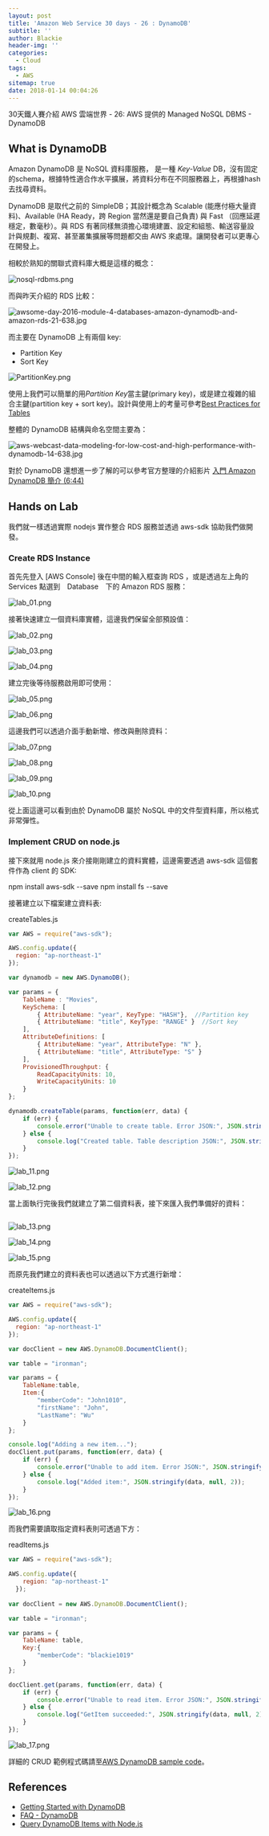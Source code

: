 ```yaml
---
layout: post
title: 'Amazon Web Service 30 days - 26 : DynamoDB'
subtitle: ''
author: Blackie
header-img: ''
categories:
  - Cloud
tags:
  - AWS
sitemap: true
date: 2018-01-14 00:04:26
---
```


30天鐵人賽介紹 AWS 雲端世界 - 26: AWS 提供的 Managed NoSQL DBMS - DynamoDB

<!-- More -->

## What is DynamoDB ##

Amazon DynamoDB 是 NoSQL 資料庫服務， 是一種 *Key-Value* DB，沒有固定的schema，根據特性適合作水平擴展，將資料分布在不同服務器上，再根據hash去找尋資料。

DynamoDB 是取代之前的 SimpleDB；其設計概念為 Scalable (能應付極大量資料)、Available (HA Ready，跨 Region 當然還是要自己負責) 與 Fast （回應延遲穩定，數毫秒）。與 RDS 有著同樣無須擔心環境建置、設定和組態、輸送容量設計與規劃、複寫、甚至叢集擴展等問題都交由 AWS 來處理。讓開發者可以更專心在開發上。

相較於熟知的關聯式資料庫大概是這樣的概念：

![nosql-rdbms.png](nosql-rdbms.png)

而與昨天介紹的 RDS 比較：

![awsome-day-2016-module-4-databases-amazon-dynamodb-and-amazon-rds-21-638.jpg](awsome-day-2016-module-4-databases-amazon-dynamodb-and-amazon-rds-21-638.jpg)

而主要在 DynamoDB 上有兩個 key:

- Partition Key
- Sort Key

![PartitionKey.png](PartitionKey.png)

使用上我們可以簡單的用*Partition Key*當主鍵(primary key)，或是建立複雜的組合主鍵(partition key + sort key)。設計與使用上的考量可參考[Best Practices for Tables](https://docs.aws.amazon.com/amazondynamodb/latest/developerguide/GuidelinesForTables.html)

整體的 DynamoDB 結構與命名空間主要為：

![aws-webcast-data-modeling-for-low-cost-and-high-performance-with-dynamodb-14-638.jpg](aws-webcast-data-modeling-for-low-cost-and-high-performance-with-dynamodb-14-638.jpg)

對於 DynamoDB 還想進一步了解的可以參考官方整理的介紹影片 [入門 Amazon DynamoDB 簡介 (6:44)](https://aws.amazon.com/tw/dynamodb/getting-started/)

## Hands on Lab ##

我們就一樣透過實際  nodejs 實作整合 RDS 服務並透過 aws-sdk 協助我們做開發。

### Create RDS Instance ###

首先先登入 [AWS Console] 後在中間的輸入框查詢 RDS ，或是透過左上角的 Services 點選到　Database　下的 Amazon RDS 服務：

![lab_01.png](lab_01.png)

接著快速建立一個資料庫實體，這邊我們保留全部預設值：

![lab_02.png](lab_02.png)

![lab_03.png](lab_03.png)

![lab_04.png](lab_04.png)

建立完後等待服務啟用即可使用：

![lab_05.png](lab_05.png)

![lab_06.png](lab_06.png)

這邊我們可以透過介面手動新增、修改與刪除資料：

![lab_07.png](lab_07.png)

![lab_08.png](lab_08.png)

![lab_09.png](lab_09.png)

![lab_10.png](lab_10.png)

從上面這邊可以看到由於 DynamoDB 屬於 NoSQL 中的文件型資料庫，所以格式非常彈性。

### Implement CRUD on node.js ###

接下來就用 node.js 來介接剛剛建立的資料實體，這邊需要透過 aws-sdk 這個套件作為 client 的 SDK:

  npm install aws-sdk --save
  npm install fs --save

接著建立以下檔案建立資料表:

createTables.js
```js
var AWS = require("aws-sdk");

AWS.config.update({
  region: "ap-northeast-1"
});

var dynamodb = new AWS.DynamoDB();

var params = {
    TableName : "Movies",
    KeySchema: [       
        { AttributeName: "year", KeyType: "HASH"},  //Partition key
        { AttributeName: "title", KeyType: "RANGE" }  //Sort key
    ],
    AttributeDefinitions: [       
        { AttributeName: "year", AttributeType: "N" },
        { AttributeName: "title", AttributeType: "S" }
    ],
    ProvisionedThroughput: {       
        ReadCapacityUnits: 10, 
        WriteCapacityUnits: 10
    }
};

dynamodb.createTable(params, function(err, data) {
    if (err) {
        console.error("Unable to create table. Error JSON:", JSON.stringify(err, null, 2));
    } else {
        console.log("Created table. Table description JSON:", JSON.stringify(data, null, 2));
    }
});
```

![lab_11.png](lab_11.png)

![lab_12.png](lab_12.png)

當上面執行完後我們就建立了第二個資料表，接下來匯入我們準備好的資料：

```json
```

![lab_13.png](lab_13.png)

![lab_14.png](lab_14.png)

![lab_15.png](lab_15.png)

而原先我們建立的資料表也可以透過以下方式進行新增：

createItems.js
```js
var AWS = require("aws-sdk");

AWS.config.update({
  region: "ap-northeast-1"
});

var docClient = new AWS.DynamoDB.DocumentClient();

var table = "ironman";

var params = {
    TableName:table,
    Item:{
        "memberCode": "John1010",
        "firstName": "John",
        "LastName": "Wu"
    }
};

console.log("Adding a new item...");
docClient.put(params, function(err, data) {
    if (err) {
        console.error("Unable to add item. Error JSON:", JSON.stringify(err, null, 2));
    } else {
        console.log("Added item:", JSON.stringify(data, null, 2));
    }
});
```

![lab_16.png](lab_16.png)

而我們需要讀取指定資料表則可透過下方：

readItems.js
```js
var AWS = require("aws-sdk");

AWS.config.update({
    region: "ap-northeast-1"
  });
  
var docClient = new AWS.DynamoDB.DocumentClient();

var table = "ironman";

var params = {
    TableName: table,
    Key:{
        "memberCode": "blackie1019"
    }
};

docClient.get(params, function(err, data) {
    if (err) {
        console.error("Unable to read item. Error JSON:", JSON.stringify(err, null, 2));
    } else {
        console.log("GetItem succeeded:", JSON.stringify(data, null, 2));
    }
});
```

![lab_17.png](lab_17.png)

詳細的 CRUD 範例程式碼請至[AWS DynamoDB sample code](https://github.com/blackie1019/aws-dynamodb-example)。

## References ##

- [Getting Started with DynamoDB](https://docs.aws.amazon.com/amazondynamodb/latest/developerguide/GettingStarted.html)
- [FAQ - DynamoDB](https://aws.amazon.com/tw/dynamodb/faqs/)
- [Query DynamoDB Items with Node.js](https://egkatzioura.com/2016/07/02/query-dynamodb-items-with-node-js/)